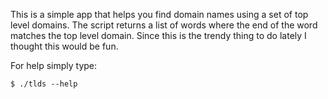 This is a simple app that helps you find domain names using a set of top level domains.  The script returns a list of words where the end of the word matches the top level domain.  Since this is the trendy thing to do lately I thought this would be fun.

For help simply type:

    $ ./tlds --help

